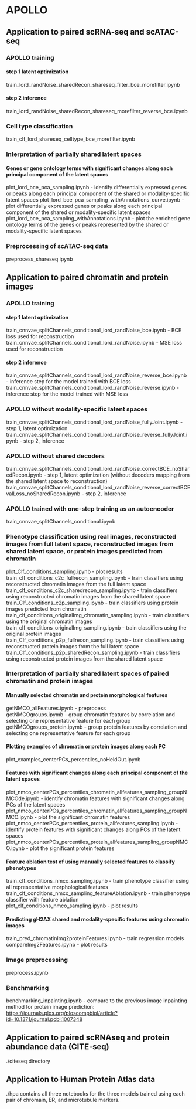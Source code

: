 # APOLLO

## Application to paired scRNA-seq and scATAC-seq
### APOLLO training
#### step 1 latent optimization
train_lord_randNoise_sharedRecon_shareseq_filter_bce_morefilter.ipynb  
#### step 2 inference
train_lord_randNoise_sharedRecon_shareseq_morefilter_reverse_bce.ipynb

### Cell type classification
train_clf_lord_shareseq_celltype_bce_morefilter.ipynb

### Interpretation of partially shared latent spaces
#### Genes or gene ontology terms with significant changes along each principal component of the latent spaces
plot_lord_bce_pca_sampling.ipynb - identify differentially expressed genes or peaks along each principal component of the shared or modality-specific latent spaces
plot_lord_bce_pca_sampling_withAnnotations_curve.ipynb - plot differentially expressed genes or peaks along each principal component of the shared or modality-specific latent spaces
plot_lord_bce_pca_sampling_withAnnotations.ipynb - plot the enriched gene ontology terms of the genes or peaks represented by the shared or modality-specific latent spaces

### Preprocessing of scATAC-seq data
preprocess_shareseq.ipynb

## Application to paired chromatin and protein images
### APOLLO training
#### step 1 latent optimization
train_cnnvae_splitChannels_conditional_lord_randNoise_bce.ipynb - BCE loss used for reconstruction  
train_cnnvae_splitChannels_conditional_lord_randNoise.ipynb - MSE loss used for reconstruction  
#### step 2 inference
train_cnnvae_splitChannels_conditional_lord_randNoise_reverse_bce.ipynb - inference step for the model trained with BCE loss   
train_cnnvae_splitChannels_conditional_lord_randNoise_reverse.ipynb - inference step for the model trained with MSE loss

### APOLLO without modality-specific latent spaces
train_cnnvae_splitChannels_conditional_lord_randNoise_fullyJoint.ipynb - step 1, latent optimization  
train_cnnvae_splitChannels_conditional_lord_randNoise_reverse_fullyJoint.ipynb - step 2, inference

### APOLLO without shared decoders
train_cnnvae_splitChannels_conditional_lord_randNoise_correctBCE_noSharedRecon.ipynb - step 1, latent optimization (without decoders mapping from the shared latent space to reconstruction)
train_cnnvae_splitChannels_conditional_lord_randNoise_reverse_correctBCEvalLoss_noSharedRecon.ipynb - step 2, inference

### APOLLO trained with one-step training as an autoencoder
train_cnnvae_splitChannels_conditional.ipynb

### Phenotype classification using real images, reconstructed images from full latent space, reconstructed images from shared latent space, or protein images predicted from chromatin
plot_Clf_conditions_sampling.ipynb - plot results  
train_clf_conditions_c2c_fullrecon_sampling.ipynb - train classifiers using reconstructed chromatin images from the full latent space  
train_clf_conditions_c2c_sharedrecon_sampling.ipynb - train classifiers using reconstructed chromatin images from the shared latent space  
train_Clf_conditions_c2p_sampling.ipynb - train classifiers using protein images predicted from chromatin  
train_clf_conditions_originalImg_chromatin_sampling.ipynb - train classifiers using the original chromatin images  
train_clf_conditions_originalImg_sampling.ipynb - train classifiers using the original protein images  
train_Clf_conditions_p2p_fullrecon_sampling.ipynb - train classifiers using reconstructed protein images from the full latent space  
train_Clf_conditions_p2p_sharedRecon_sampling.ipynb - train classifiers using reconstructed protein images from the shared latent space  

### Interpretation of partially shared latent spaces of paired chromatin and protein images
#### Manually selected chromatin and protein morphological features
getNMCO_allFeatures.ipynb - preprocess  
getNMCOgroups.ipymb - group chromatin features by correlation and selecting one representative feature for each group  
getNMCOgroups_protein.ipymb - group protein features by correlation and selecting one representative feature for each group  
#### Plotting examples of chromatin or protein images along each PC
plot_examples_centerPCs_percentiles_noHeldOut.ipynb
#### Features with significant changes along each principal component of the latent spaces
plot_nmco_centerPCs_percentiles_chromatin_allfeatures_sampling_groupNMCOde.ipynb - identify chromatin features with significant changes along PCs of the latent spaces  
plot_nmco_centerPCs_percentiles_chromatin_allfeatures_sampling_groupNMCO.ipynb - plot the significant chromatin features  
plot_nmco_centerPCs_percentiles_protein_allfeatures_sampling.ipynb - identify protein features with significant changes along PCs of the latent spaces  
plot_nmco_centerPCs_percentiles_protein_allfeatures_sampling_groupNMCO.ipynb - plot the significant protein features  
#### Feature ablation test of using manually selected features to classify phenotypes
train_clf_conditions_nmco_sampling.ipynb - train phenotype classifier using all represeentative morphological features  
train_clf_conditions_nmco_sampling_featureAblation.ipynb - train phenotype classifier with feature ablation  
plot_clf_conditions_nmco_sampling.ipynb - plot results 
#### Predicting gH2AX shared and modality-specific features using chromatin images
train_pred_chromatinImg2proteinFeatures.ipynb - train regression models
compareImg2Features.ipynb - plot results

### Image preprocessing
preprocess.ipynb

### Benchmarking
benchmarking_inpainting.ipynb - compare to the previous image inpainting method for protein image prediction: https://journals.plos.org/ploscompbiol/article?id=10.1371/journal.pcbi.1007348

## Application to paired scRNAseq and protein abundance data (CITE-seq)
./citeseq directory

## Application to Human Protein Atlas data
./hpa contains all three notebooks for the three models trained using each pair of chromain, ER, and microtubule markers.

